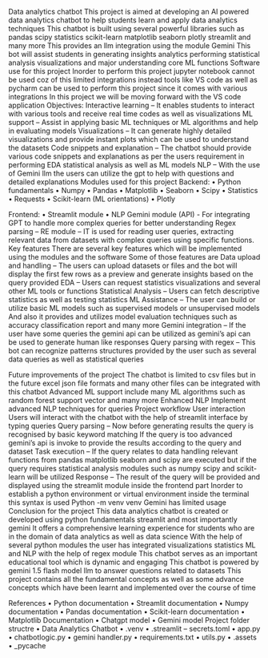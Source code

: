 Data analytics chatbot
This project is aimed at developing an AI powered data analytics chatbot to help students learn and apply data analytics techniques 
This chatbot is built using several powerful libraries such as pandas scipy statistics scikit-learn matplotlib seaborn plotly streamlit and many more
This provides an llm integration using the module Gemini
This bot will assist students in generating insights analytics performing statistical analysis visualizations and major understanding core ML functions 
Software use for this project 
Inorder to perform this project jupyter notebook cannot be used coz of this limited integrations instead tools like VS code as well as pycharm can be used to perform this project since it comes with various integrations 
In this project we will be moving forward with the VS code application 
Objectives: 
Interactive learning – It enables students to interact with various tools and receive real time codes as well as visualizations 
ML support – Assist in applying basic ML techniques or ML algorithms and help in evaluating models 
Visualizations – It can generate highly detailed visualizations and provide instant plots which can be used to understand the datasets 
Code snippets and explanation – The chatbot should provide various code snippets and explanations as per the users requirement in performing EDA statistical analysis as well as ML models 
NLP – With the use of Gemini llm the users can utilize the gpt to help with questions and detailed explanations 
Modules used for this project 
Backend:
•	Python fundamentals 
•	Numpy 
•	Pandas 
•	Matplotlib 
•	Seaborn 
•	Scipy 
•	Statistics 
•	Requests 
•	Scikit-learn (ML orientations) 
•	Plotly 

Frontend: 
•	Streamlit module 
•	NLP 
Gemini module (API) - For integrating GPT to handle more complex queries for better understanding 
Regex parsing – RE module – IT is used for reading user queries, extracting relevant data from datasets with complex queries using specific functions. 
Key features 
There are several key features which will be implemented using the modules and the software 
Some of those features are 
Data upload and handling – The users can upload datasets or files and the bot will display the first few rows as a preview and generate insights based on the query provided 
EDA – Users can request statistics visualizations and several other ML tools or functions 
Statistical Analysis – Users can fetch descriptive statistics as well as testing statistics 
ML Assistance – The user can build or utilize basic ML models such as supervised models or unsupervised models 
And also it provides and utilizes model evaluation techniques such as accuracy classification report and many more 
Gemini integration – If the user have some queries the gemini api can be utilized as gemini’s api can be used to generate human like responses 
Query parsing with regex – This bot can recognize patterns structures provided by the user such as several data queries as well as statistical queries 

Future improvements of the project 
The chatbot is limited to csv files but in the future excel json file formats and many other files can be integrated with this chatbot 
Advanced ML support include many ML algorithms such as random forest support vector and many more 
Enhanced NLP Implement advanced NLP techniques for queries 
Project workflow 
User interaction 
Users will interact with the chatbot with the help of streamlit interface by typing queries 
Query parsing – Now before generating results the query is recognised by basic keyword matching 
If the query is too advanced gemini’s api is invoke to provide the results according to the query and dataset 
Task execution – If the query relates to data handling relevant functions from pandas matplotlib seaborn and scipy are executed but if the query requires statistical analysis modules such as numpy scipy and scikit-learn will be utilized 
Response – The result of the query will be provided and displayed using the streamlit module inside the frontend part 
Inorder to establish a python environment or virtual environment inside the terminal this syntax is used 
Python -m venv venv
Gemini has limited usage 
Conclusion for the project 
This data analytics chatbot is created or developed using python fundamentals streamlit and most importantly gemini
It offers a comprehensive learning experience for students who are in the domain of data analytics as well as data science
With the help of several python modules the user has integrated visualizations statistics ML and NLP with the help of regex module 
This chatbot serves as an important educational tool which is dynamic and engaging 
This chatbot is powered by gemini 1.5 flash model llm to answer questions related to datasets 
This project contains all the fundamental concepts as well as some advance concepts which have been learnt and implemented over the course of time 

References 
•	Python documentation 
•	Streamlit documentation 
•	Numpy documentation 
•	Pandas documentation 
•	Scikit-learn documentation 
•	Matplotlib Documentation
•	Chatgpt model 
•	Gemini model 
Project folder structre
•	Data Analytics Chatbot 
•	.venv
•	.streamlit – secrets.toml 
•	app.py
•	chatbotlogic.py
•	gemini handler.py
•	requirements.txt
•	utils.py
•	.assets
•	_pycache
